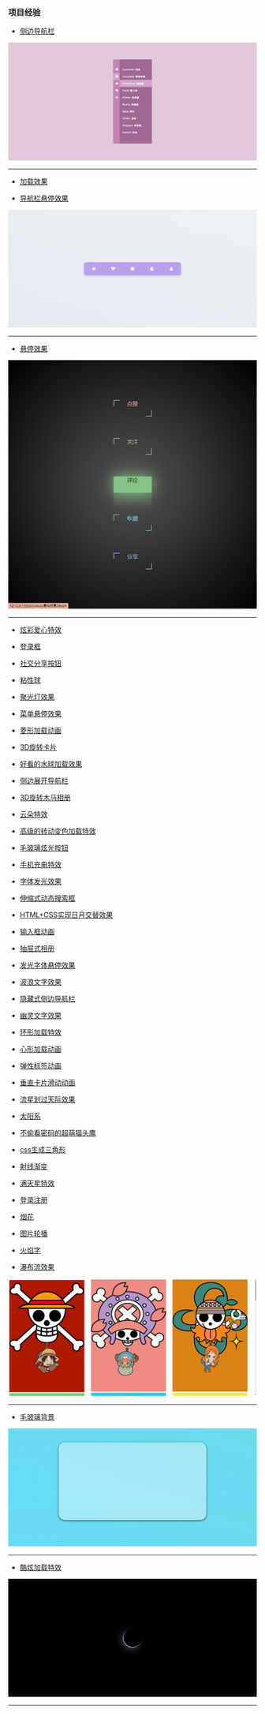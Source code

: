 ### 项目经验
- [侧边导航栏](https://github.com/jiaklop9/MyWeb/blob/master/views/%E4%BE%A7%E8%BE%B9%E5%AF%BC%E8%88%AA%E6%A0%8F.html)

![](images/侧边导航栏.jpg)
<hr>

- [加载效果](https://github.com/jiaklop9/MyWeb/blob/master/views/%E5%8A%A0%E8%BD%BD%E6%95%88%E6%9E%9C.html)

- [导航栏悬停效果](https://github.com/jiaklop9/MyWeb/blob/master/views/%E5%AF%BC%E8%88%AA%E6%A0%8F%E6%82%AC%E5%81%9C%E6%95%88%E6%9E%9C.html)

![](images/导航栏悬停效果.jpg)
<hr>

- [悬停效果](https://github.com/jiaklop9/MyWeb/blob/master/views/%E6%82%AC%E5%81%9C%E6%95%88%E6%9E%9C.html)

![](images/悬停效果.png)
<hr>


- [炫彩爱心特效](https://github.com/jiaklop9/MyWeb/blob/master/views/%E7%82%AB%E5%BD%A9%E7%88%B1%E5%BF%83%E7%89%B9%E6%95%88.html)
- [登录框](https://github.com/jiaklop9/MyWeb/blob/master/views/%E7%99%BB%E5%BD%95%E6%A1%86.html)
- [社交分享按钮](https://github.com/jiaklop9/MyWeb/blob/master/views/%E7%A4%BE%E4%BA%A4%E5%88%86%E4%BA%AB%E6%8C%89%E9%92%AE.html)
- [粘性球](https://github.com/jiaklop9/MyWeb/blob/master/views/%E7%B2%98%E6%80%A7%E7%90%83.html)
- [聚光灯效果](https://github.com/jiaklop9/MyWeb/blob/master/views/%E8%81%9A%E5%85%89%E7%81%AF%E6%95%88%E6%9E%9C.html)
- [菜单悬停效果](https://github.com/jiaklop9/MyWeb/blob/master/views/%E8%8F%9C%E5%8D%95%E6%82%AC%E5%81%9C%E6%95%88%E6%9E%9C.html)
- [菱形加载动画](https://github.com/jiaklop9/MyWeb/blob/master/views/%E8%8F%B1%E5%BD%A2%E5%8A%A0%E8%BD%BD%E5%8A%A8%E7%94%BB.html)
- [3D旋转卡片](https://github.com/jiaklop9/MyWeb/blob/master/views/3D%E6%97%8B%E8%BD%AC%E5%8D%A1%E7%89%87.html)
- [好看的水球加载效果](https://github.com/jiaklop9/MyWeb/blob/master/views/%E6%B0%B4%E7%90%83%E5%8A%A0%E8%BD%BD%E6%95%88%E6%9E%9C.html)
- [侧边展开导航栏](https://github.com/jiaklop9/MyWeb/blob/master/views/侧边展开导航栏.html)
- [3D旋转木马相册](https://github.com/jiaklop9/MyWeb/blob/master/views/3D旋转木马相册.html)
- [云朵特效](https://github.com/jiaklop9/MyWeb/blob/master/views/云朵特效.html)
- [高级的转动变色加载特效](https://github.com/jiaklop9/MyWeb/blob/master/views/高级转动加载特效.html)
- [毛玻璃炫光按钮](https://github.com/jiaklop9/MyWeb/blob/master/views/毛玻璃炫光按钮.html)
- [手机充电特效](https://github.com/jiaklop9/MyWeb/blob/master/views/手机充电特效.html)
- [字体发光效果](https://github.com/jiaklop9/MyWeb/blob/master/views/字体发光效果.html)
- [伸缩式动态搜索框](https://github.com/jiaklop9/MyWeb/blob/master/views/伸缩式动态搜索框.html)
- [HTML+CSS实现日月交替效果](https://github.com/jiaklop9/MyWeb/blob/master/views/HTML+CSS实现日月交替效果.html)
- [输入框动画](https://github.com/jiaklop9/MyWeb/blob/master/views/输入框动画.html)
- [抽屉式相册](https://github.com/jiaklop9/MyWeb/blob/master/views/抽屉式相册.html)
- [发光字体悬停效果](https://github.com/jiaklop9/MyWeb/blob/master/views/发光字体悬停效果.html)
- [波浪文字效果](https://github.com/jiaklop9/MyWeb/blob/master/views/波浪文字效果.html)
- [隐藏式侧边导航栏](https://github.com/jiaklop9/MyWeb/blob/master/views/隐藏式侧边导航栏.html)
- [幽灵文字效果](https://github.com/jiaklop9/MyWeb/blob/master/views/幽灵文字效果.html)
- [环形加载特效](https://github.com/jiaklop9/MyWeb/blob/master/views/环形加载特效.html)
- [心形加载动画](https://github.com/jiaklop9/MyWeb/blob/master/views/心形加载动画.html)
- [弹性标签动画](https://github.com/jiaklop9/MyWeb/blob/master/views/弹性标签动画.html)
- [垂直卡片滑动动画](https://github.com/jiaklop9/MyWeb/blob/master/views/垂直卡片滑动动画.html)
- [流星划过天际效果](https://github.com/jiaklop9/MyWeb/blob/master/views/流星划过天际效果.html)
- [太阳系](https://github.com/jiaklop9/MyWeb/blob/master/views/太阳系.html)
- [不偷看密码的超萌猫头鹰](https://github.com/jiaklop9/MyWeb/blob/master/views/不偷看密码的超萌猫头鹰.html)
- [css生成三角形](https://github.com/jiaklop9/MyWeb/blob/master/views/css生成三角形.html)
- [射线渐变](https://github.com/jiaklop9/MyWeb/blob/master/views/射线渐变.html)
- [满天星特效](https://github.com/jiaklop9/MyWeb/blob/master/views/满天星.html)
- [登录注册](https://github.com/jiaklop9/MyWeb/blob/master/views/登录注册.html)
- [烟花](https://github.com/jiaklop9/MyWeb/blob/master/views/烟花.html)
- [图片轮播](https://github.com/jiaklop9/MyWeb/blob/master/views/图片轮播.html)
- [火焰字](https://github.com/jiaklop9/MyWeb/blob/master/views/火焰字.html)

- [瀑布流效果](https://github.com/jiaklop9/MyWeb/blob/master/views/瀑布流效果.html)

![瀑布流效果](images/瀑布流效果.jpg)
<hr>


- [毛玻璃背景](https://github.com/jiaklop9/MyWeb/blob/master/views/毛玻璃背景.html)

![毛玻璃背景](images/毛玻璃背景.jpg)
<hr>


- [酷炫加载特效](https://github.com/jiaklop9/MyWeb/blob/master/loading/酷炫.html)

![酷炫加载特效](images/酷炫加载特效.png)
<hr>
